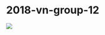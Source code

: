 # 2018-vn-group-12
![](https://media1.tenor.com/images/d6add31c664d6a7f9066d81d52a46259/tenor.gif?itemid=5182223)
